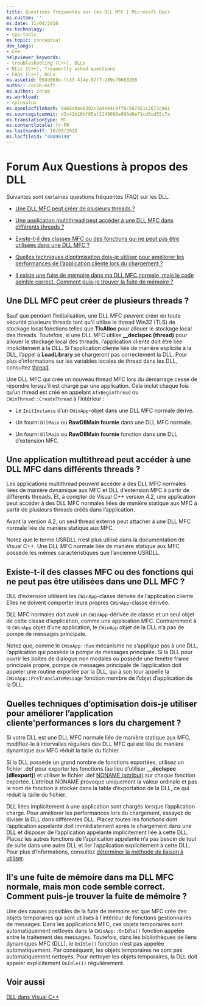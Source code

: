 ```yaml
---
title: Questions fréquentes sur les DLL MFC | Microsoft Docs
ms.custom: ''
ms.date: 11/04/2016
ms.technology:
- cpp-tools
ms.topic: conceptual
dev_langs:
- C++
helpviewer_keywords:
- troubleshooting [C++], DLLs
- DLLs [C++], frequently asked questions
- FAQs [C++], DLLs
ms.assetid: 09dd068e-fc33-414e-82f7-289c70680256
author: corob-msft
ms.author: corob
ms.workload:
- cplusplus
ms.openlocfilehash: 9a68a0ae6392c2a9a64c9ff6c567451c2672c861
ms.sourcegitcommit: d3c41b16bf05af2149090e996d8e71cd6cd55c7a
ms.translationtype: MT
ms.contentlocale: fr-FR
ms.lasthandoff: 10/09/2018
ms.locfileid: "48890190"
---
```

# <a name="dll-frequently-asked-questions"></a>Forum Aux Questions à propos des DLL

Suivantes sont certaines questions fréquentes (FAQ) sur les DLL.

- [Une DLL MFC peut créer de plusieurs threads ?](#mfc_multithreaded_1)

- [Une application multithread peut accéder à une DLL MFC dans différents threads ?](#mfc_multithreaded_2)

- [Existe-t-il des classes MFC ou des fonctions qui ne peut pas être utilisées dans une DLL MFC ?](#mfc_prohibited_classes)

- [Quelles techniques d’optimisation dois-je utiliser pour améliorer les performances de l’application cliente lors du chargement ?](#mfc_optimization)

- [Il existe une fuite de mémoire dans ma DLL MFC normale, mais le code semble correct. Comment puis-je trouver la fuite de mémoire ?](#memory_leak)

## <a name="mfc_multithreaded_1"></a> Une DLL MFC peut créer de plusieurs threads ?

Sauf que pendant l’initialisation, une DLL MFC peuvent créer en toute sécurité plusieurs threads tant qu’il utilise le thread Win32 (TLS) de stockage local fonctions telles que **TlsAlloc** pour allouer le stockage local des threads. Toutefois, si une DLL MFC utilise **__declspec (thread)** pour allouer le stockage local des threads, l’application cliente doit être liée implicitement à la DLL. Si l’application cliente liée de manière explicite à la DLL, l’appel à **LoadLibrary** se chargeront pas correctement la DLL. Pour plus d’informations sur les variables locales de thread dans les DLL, consultez [thread](../cpp/thread.md).

Une DLL MFC qui crée un nouveau thread MFC lors du démarrage cesse de répondre lorsqu’il est chargé par une application. Cela inclut chaque fois qu’un thread est créé en appelant `AfxBeginThread` ou `CWinThread::CreateThread` à l’intérieur :

- Le `InitInstance` d’un `CWinApp`-objet dans une DLL MFC normale dérivé.

- Un fourni `DllMain` ou **RawDllMain fournie** dans une DLL MFC normale.

- Un fourni `DllMain` ou **RawDllMain fournie** fonction dans une DLL d’extension MFC.

## <a name="mfc_multithreaded_2"></a> Une application multithread peut accéder à une DLL MFC dans différents threads ?

Les applications multithread peuvent accéder à des DLL MFC normales liées de manière dynamique aux MFC et DLL d’extension MFC à partir de différents threads. Et, à compter de Visual C++ version 4.2, une application peut accéder à des DLL MFC normales liées de manière statique aux MFC à partir de plusieurs threads créés dans l’application.

Avant la version 4.2, un seul thread externe peut attacher à une DLL MFC normale liée de manière statique aux MFC.

Notez que le terme USRDLL n’est plus utilisé dans la documentation de Visual C++. Une DLL MFC normale liée de manière statique aux MFC possède les mêmes caractéristiques que l’ancienne USRDLL.

## <a name="mfc_prohibited_classes"></a> Existe-t-il des classes MFC ou des fonctions qui ne peut pas être utilisées dans une DLL MFC ?

DLL d’extension utilisent les `CWinApp`-classe dérivée de l’application cliente. Elles ne doivent comporter leurs propres `CWinApp`-classe dérivée.

DLL MFC normales doit avoir un `CWinApp`-dérivée de classe et un seul objet de cette classe d’application, comme une application MFC. Contrairement à la `CWinApp` objet d’une application, le `CWinApp` objet de la DLL n’a pas de pompe de messages principale.

Notez que, comme le `CWinApp::Run` mécanisme ne s’applique pas à une DLL, l’application qui possède la pompe de messages principale. Si la DLL pour ouvrir les boîtes de dialogue non modales ou possède une fenêtre frame principale propre, pompe de messages principale de l’application doit appeler une routine exportée par la DLL, qui à son tour appelle la `CWinApp::PreTranslateMessage` fonction membre de l’objet d’application de la DLL.

## <a name="mfc_optimization"></a> Quelles techniques d’optimisation dois-je utiliser pour améliorer l’application cliente&#39;performances s lors du chargement ?

Si votre DLL est une DLL MFC normale liée de manière statique aux MFC, modifiez-le à intervalles réguliers des DLL MFC qui est liée de manière dynamique aux MFC réduit la taille du fichier.

Si la DLL possède un grand nombre de fonctions exportées, utilisez un fichier .def pour exporter les fonctions (au lieu d’utiliser **__declspec (dllexport)**) et utiliser le fichier .def [NONAME (attribut)](../build/exporting-functions-from-a-dll-by-ordinal-rather-than-by-name.md) sur chaque fonction exportée. L’attribut NONAME provoque uniquement la valeur ordinale et pas le nom de fonction à stocker dans la table d’exportation de la DLL, ce qui réduit la taille du fichier.

DLL liées implicitement à une application sont chargés lorsque l’application charge. Pour améliorer les performances lors du chargement, essayez de diviser la DLL dans différentes DLL. Placez toutes les fonctions dont l’application appelante doit immédiatement après le chargement dans une DLL et disposer de l’application appelante implicitement liée à cette DLL. Placez les autres fonctions de l’application appelante n’a pas besoin de tout de suite dans une autre DLL et lier l’application explicitement à cette DLL. Pour plus d’informations, consultez [déterminer la méthode de liaison à utiliser](../build/linking-an-executable-to-a-dll.md#determining-which-linking-method-to-use).

## <a name="memory_leak"></a> Il&#39;s une fuite de mémoire dans ma DLL MFC normale, mais mon code semble correct. Comment puis-je trouver la fuite de mémoire ?

Une des causes possibles de la fuite de mémoire est que MFC crée des objets temporaires qui sont utilisés à l’intérieur de fonctions gestionnaires de messages. Dans les applications MFC, ces objets temporaires sont automatiquement nettoyés dans la `CWinApp::OnIdle()` fonction appelée entre le traitement des messages. Toutefois, dans les bibliothèques de liens dynamiques MFC (DLL), le `OnIdle()` fonction n’est pas appelée automatiquement. Par conséquent, les objets temporaires ne sont pas automatiquement nettoyés. Pour nettoyer les objets temporaires, la DLL doit appeler explicitement `OnIdle(1)` régulièrement.

## <a name="see-also"></a>Voir aussi

[DLL dans Visual C++](../build/dlls-in-visual-cpp.md)